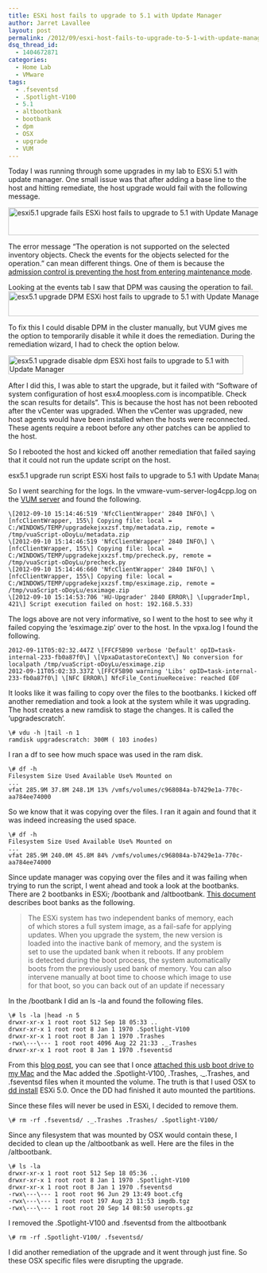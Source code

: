 ```yaml
---
title: ESXi host fails to upgrade to 5.1 with Update Manager
author: Jarret Lavallee
layout: post
permalink: /2012/09/esxi-host-fails-to-upgrade-to-5-1-with-update-manager/
dsq_thread_id:
  - 1404672871
categories:
  - Home Lab
  - VMware
tags:
  - .fseventsd
  - .Spotlight-V100
  - 5.1
  - altbootbank
  - bootbank
  - dpm
  - OSX
  - upgrade
  - VUM
---
```

Today I was running through some upgrades in my lab to ESXi 5.1 with update manager. One small issue was that after adding a base line to the host and hitting remediate, the host upgrade would fail with the following message.

<a href="http://virtuallyhyper.com/wp-content/uploads/2012/09/esxi5.1-upgrade-fails.png" onclick="javascript:_gaq.push(['_trackEvent','outbound-article','http://virtuallyhyper.com/wp-content/uploads/2012/09/esxi5.1-upgrade-fails.png']);"><img class="aligncenter size-full wp-image-3534" title="esxi5.1 upgrade fails" src="http://virtuallyhyper.com/wp-content/uploads/2012/09/esxi5.1-upgrade-fails.png" alt="esxi5.1 upgrade fails ESXi host fails to upgrade to 5.1 with Update Manager" width="651" height="56" /></a>

The error message &#8220;The operation is not supported on the selected inventory objects. Check the events for the objects selected for the operation.&#8221; can mean different things. One of them is because the <a href="http://kb.vmware.com/kb/1024331" onclick="javascript:_gaq.push(['_trackEvent','outbound-article','http://kb.vmware.com/kb/1024331']);" target="_blank">admission control is preventing the host from entering maintenance mode</a>.

Looking at the events tab I saw that DPM was causing the operation to fail.  
<a href="http://virtuallyhyper.com/wp-content/uploads/2012/09/esx5.1-upgrade-DPM.png" onclick="javascript:_gaq.push(['_trackEvent','outbound-article','http://virtuallyhyper.com/wp-content/uploads/2012/09/esx5.1-upgrade-DPM.png']);"><img class="aligncenter size-full wp-image-3535" title="esx5.1 upgrade DPM" src="http://virtuallyhyper.com/wp-content/uploads/2012/09/esx5.1-upgrade-DPM.png" alt="esx5.1 upgrade DPM ESXi host fails to upgrade to 5.1 with Update Manager" width="748" height="50" /></a>

To fix this I could disable DPM in the cluster manually, but VUM gives me the option to temporarily disable it while it does the remediation. During the remediation wizard, I had to check the option below.

<a href="http://virtuallyhyper.com/wp-content/uploads/2012/09/esx5.1-upgrade-disable-dpm.png" onclick="javascript:_gaq.push(['_trackEvent','outbound-article','http://virtuallyhyper.com/wp-content/uploads/2012/09/esx5.1-upgrade-disable-dpm.png']);"><img class="aligncenter size-full wp-image-3536" title="esx5.1 upgrade disable dpm" src="http://virtuallyhyper.com/wp-content/uploads/2012/09/esx5.1-upgrade-disable-dpm.png" alt="esx5.1 upgrade disable dpm ESXi host fails to upgrade to 5.1 with Update Manager" width="473" height="38" /></a>

After I did this, I was able to start the upgrade, but it failed with &#8220;Software of system configuration of host esx4.moopless.com is incompatible. Check the scan results for details&#8221;. This is because the host has not been rebooted after the vCenter was upgraded. When the vCenter was upgraded, new host agents would have been installed when the hosts were reconnected. These agents require a reboot before any other patches can be applied to the host.

So I rebooted the host and kicked off another remediation that failed saying that it could not run the update script on the host.

<a href="http://virtuallyhyper.com/wp-content/uploads/2012/09/esx5.1-upgrade-run-script.png" onclick="javascript:_gaq.push(['_trackEvent','outbound-article','http://virtuallyhyper.com/wp-content/uploads/2012/09/esx5.1-upgrade-run-script.png']);"><img class="aligncenter size-full wp-image-3540" title="esx5.1 upgrade run script" src="http://virtuallyhyper.com/wp-content/uploads/2012/09/esx5.1-upgrade-run-script.png" alt="esx5.1 upgrade run script ESXi host fails to upgrade to 5.1 with Update Manager" width="872" height="17" /></a>

So I went searching for the logs. In the vmware-vum-server-log4cpp.log on the <a href="http://kb.vmware.com/kb/1003693" onclick="javascript:_gaq.push(['_trackEvent','outbound-article','http://kb.vmware.com/kb/1003693']);" target="_blank">VUM server</a> and found the following.

	  
	\[2012-09-10 15:14:46:519 'NfcClientWrapper' 2840 INFO\] \[nfcClientWrapper, 155\] Copying file: local = C:/WINDOWS/TEMP/upgradekejxxzsf.tmp/metadata.zip, remote = /tmp/vuaScript-oDoyLu/metadata.zip  
	\[2012-09-10 15:14:46:519 'NfcClientWrapper' 2840 INFO\] \[nfcClientWrapper, 155\] Copying file: local = C:/WINDOWS/TEMP/upgradekejxxzsf.tmp/precheck.py, remote = /tmp/vuaScript-oDoyLu/precheck.py  
	\[2012-09-10 15:14:46:660 'NfcClientWrapper' 2840 INFO\] \[nfcClientWrapper, 155\] Copying file: local = C:/WINDOWS/TEMP/upgradekejxxzsf.tmp/esximage.zip, remote = /tmp/vuaScript-oDoyLu/esximage.zip  
	\[2012-09-10 15:14:53:706 'HU-Upgrader' 2840 ERROR\] \[upgraderImpl, 421\] Script execution failed on host: 192.168.5.33)  
	

The logs above are not very informative, so I went to the host to see why it failed copying the &#8216;esximage.zip&#8217; over to the host. In the vpxa.log I found the following.

	  
	2012-09-11T05:02:32.447Z \[FFCF5B90 verbose 'Default' opID=task-internal-233-fb0a87f0\] \[VpxaDatastoreContext\] No conversion for localpath /tmp/vuaScript-oDoyLu/esximage.zip  
	2012-09-11T05:02:33.337Z \[FFCF5B90 warning 'Libs' opID=task-internal-233-fb0a87f0\] \[NFC ERROR\] NfcFile_ContinueReceive: reached EOF  
	

It looks like it was failing to copy over the files to the bootbanks. I kicked off another remediation and took a look at the system while it was upgrading. The host creates a new ramdisk to stage the changes. It is called the &#8216;upgradescratch&#8217;.

	  
	\# vdu -h |tail -n 1  
	ramdisk upgradescratch: 300M ( 103 inodes)  
	

I ran a df to see how much space was used in the ram disk.

	  
	\# df -h  
	Filesystem Size Used Available Use% Mounted on  
	...  
	vfat 285.9M 37.8M 248.1M 13% /vmfs/volumes/c968084a-b7429e1a-770c-aa784ee74000  
	

So we know that it was copying over the files. I ran it again and found that it was indeed increasing the used space.

	  
	\# df -h  
	Filesystem Size Used Available Use% Mounted on  
	...  
	vfat 285.9M 240.0M 45.8M 84% /vmfs/volumes/c968084a-b7429e1a-770c-aa784ee74000  
	

Since update manager was copying over the files and it was failing when trying to run the script, I went ahead and took a look at the bootbanks. There are 2 bootbanks in ESXi; /bootbank and /altbootbank. <a href="http://www.vmware.com/files/pdf/ESXi_architecture.pdf" onclick="javascript:_gaq.push(['_trackEvent','download','http://www.vmware.com/files/pdf/ESXi_architecture.pdf']);" target="_blank">This document</a> describes boot banks as the following.

> The ESXi system has two independent banks of memory, each  
> of which stores a full system image, as a fail-safe for applying  
> updates. When you upgrade the system, the new version is  
> loaded into the inactive bank of memory, and the system is  
> set to use the updated bank when it reboots. If any problem  
> is detected during the boot process, the system automatically  
> boots from the previously used bank of memory. You can also  
> intervene manually at boot time to choose which image to use  
> for that boot, so you can back out of an update if necessary

In the /bootbank I did an ls -la and found the following files.

	  
	\# ls -la |head -n 5  
	drwxr-xr-x 1 root root 512 Sep 18 05:33 ..  
	drwxr-xr-x 1 root root 8 Jan 1 1970 .Spotlight-V100  
	drwxr-xr-x 1 root root 8 Jan 1 1970 .Trashes  
	-rwx\---\--- 1 root root 4096 Aug 22 21:33 ._.Trashes  
	drwxr-xr-x 1 root root 8 Jan 1 1970 .fseventsd  
	

From this <a href="http://coolestguyplanettech.com/downtown/spotlight-out-control-mac-os-x-lion-107" onclick="javascript:_gaq.push(['_trackEvent','outbound-article','http://coolestguyplanettech.com/downtown/spotlight-out-control-mac-os-x-lion-107']);" target="_blank" class="broken_link">blog post</a>, you can see that I once <a href="http://www.ghacks.net/2009/08/19/spotlight-v100-and-trashes-folders-on-usb-flash-drives/" onclick="javascript:_gaq.push(['_trackEvent','outbound-article','http://www.ghacks.net/2009/08/19/spotlight-v100-and-trashes-folders-on-usb-flash-drives/']);" target="_blank">attached this usb boot drive to my Mac</a> and the Mac added the .Spotlight-V100, .Trashes, ._.Trashes, and .fseventsd files when it mounted the volume. The truth is that I used OSX to <a href="http://vmwire.com/2011/09/11/creating-vsphere-5-esxi-embedded-usb-stick/" onclick="javascript:_gaq.push(['_trackEvent','outbound-article','http://vmwire.com/2011/09/11/creating-vsphere-5-esxi-embedded-usb-stick/']);" target="_blank">dd install</a> ESXi 5.0. Once the DD had finished it auto mounted the partitions.

Since these files will never be used in ESXi, I decided to remove them.

	  
	\# rm -rf .fseventsd/ ._.Trashes .Trashes/ .Spotlight-V100/  
	

Since any filesystem that was mounted by OSX would contain these, I decided to clean up the /altbootbank as well. Here are the files in the /altbootbank.

	  
	\# ls -la  
	drwxr-xr-x 1 root root 512 Sep 18 05:36 ..  
	drwxr-xr-x 1 root root 8 Jan 1 1970 .Spotlight-V100  
	drwxr-xr-x 1 root root 8 Jan 1 1970 .fseventsd  
	-rwx\---\--- 1 root root 96 Jun 29 13:49 boot.cfg  
	-rwx\---\--- 1 root root 197 Aug 23 11:53 imgdb.tgz  
	-rwx\---\--- 1 root root 20 Sep 14 08:50 useropts.gz  
	

I removed the .Spotlight-V100 and .fseventsd from the altbootbank

	  
	\# rm -rf .Spotlight-V100/ .fseventsd/  
	

I did another remediation of the upgrade and it went through just fine. So these OSX specific files were disrupting the upgrade.

